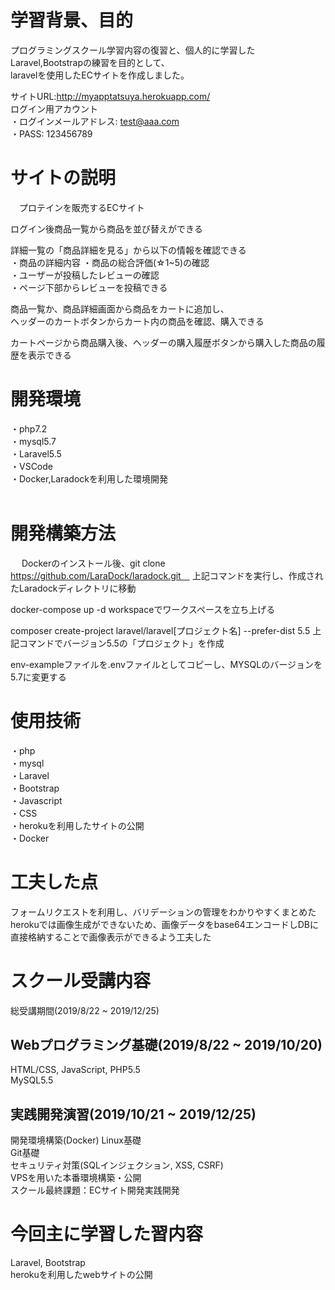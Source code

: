 # 学習背景、目的
 プログラミングスクール学習内容の復習と、個人的に学習したLaravel,Bootstrapの練習を目的として、  
 laravelを使用したECサイトを作成しました。  
 
 サイトURL:http://myapptatsuya.herokuapp.com/  
   ログイン用アカウント  
    ・ログインメールアドレス: test@aaa.com  
    ・PASS:      123456789  

           
# サイトの説明
　プロテインを販売するECサイト  
   
   ログイン後商品一覧から商品を並び替えができる  
   
   詳細一覧の「商品詳細を見る」から以下の情報を確認できる  
   ・商品の詳細内容
   ・商品の総合評価(☆1~5)の確認  
   ・ユーザーが投稿したレビューの確認  
   ・ページ下部からレビューを投稿できる  
   
   商品一覧か、商品詳細画面から商品をカートに追加し、  
   ヘッダーのカートボタンからカート内の商品を確認、購入できる
    
   カートページから商品購入後、ヘッダーの購入履歴ボタンから購入した商品の履歴を表示できる  
   
   
# 開発環境
  ・php7.2  
  ・mysql5.7  
  ・Laravel5.5  
  ・VSCode  
  ・Docker,Laradockを利用した環境開発  
<br>

# 開発構築方法
　 Dockerのインストール後、git clone https://github.com/LaraDock/laradock.git　
 上記コマンドを実行し、作成されたLaradockディレクトリに移動　　

docker-compose up -d workspaceでワークスペースを立ち上げる

composer create-project laravel/laravel[プロジェクト名] --prefer-dist 5.5
上記コマンドでバージョン5.5の「プロジェクト」を作成  

env-exampleファイルを.envファイルとしてコピーし、MYSQLのバージョンを5.7に変更する
 
# 使用技術
  ・php  
  ・mysql  
  ・Laravel  
  ・Bootstrap  
  ・Javascript  
  ・CSS  
  ・herokuを利用したサイトの公開  
  ・Docker  

# 工夫した点
  フォームリクエストを利用し、バリデーションの管理をわかりやすくまとめた  
  herokuでは画像生成ができないため、画像データをbase64エンコードしDBに直接格納することで画像表示ができるよう工夫した

 
# スクール受講内容
総受講期間(2019/8/22 ~ 2019/12/25)

## Webプログラミング基礎(2019/8/22 ~ 2019/10/20)
HTML/CSS, JavaScript, PHP5.5  
MySQL5.5  

## 実践開発演習(2019/10/21 ~ 2019/12/25)
開発環境構築(Docker)  Linux基礎  
Git基礎  
セキュリティ対策(SQLインジェクション, XSS, CSRF)  
VPSを用いた本番環境構築・公開  
スクール最終課題：ECサイト開発実践開発  

# 今回主に学習した習内容
Laravel, Bootstrap  
herokuを利用したwebサイトの公開
